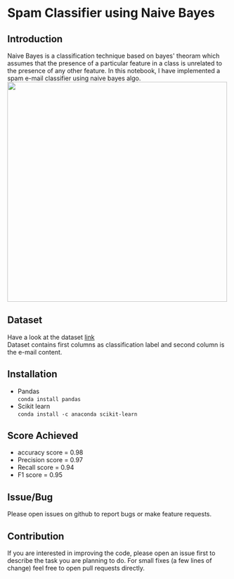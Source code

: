 # Spam Classifier using Naive Bayes

## Introduction
Naive Bayes is a classification technique based on bayes' theoram which assumes that the presence of a particular feature in a class is unrelated to the presence of any other feature. In this notebook, I have implemented a spam e-mail classifier using naive bayes algo.
<img src="https://www.analyticsvidhya.com/wp-content/uploads/2015/09/Bayes_rule-300x172-300x172.png" width = "500px" align="middle">

## Dataset
Have a look at the dataset [link](https://github.com/ra=jatsharma369007/Spam_Classifier_using_Naive_Bayes/blob/master/SMSSpamCollection)  
Dataset contains first columns as classification label and second column is the e-mail content.

## Installation
* Pandas   
<code>conda install pandas</code>
* Scikit learn  
<code>conda install -c anaconda scikit-learn</code>

## Score Achieved
* accuracy score = 0.98
* Precision score = 0.97
* Recall score = 0.94
* F1 score = 0.95

## Issue/Bug
Please open issues on github to report bugs or make feature requests.

## Contribution
If you are interested in improving the code, please open an issue first to describe the task you are planning to do. For small fixes (a few lines of change) feel free to open pull requests directly.
